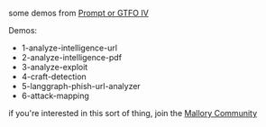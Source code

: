 some demos from [Prompt or GTFO IV](https://docs.google.com/forms/d/e/1FAIpQLSflm0dOOajZGbW3lxt2FgdYq6Ka5X-NeDJEk3TYVHxm2pH7VQ/viewform)

Demos: 
* 1-analyze-intelligence-url
* 2-analyze-intelligence-pdf
* 3-analyze-exploit
* 4-craft-detection
* 5-langgraph-phish-url-analyzer
* 6-attack-mapping

if you're interested in this sort of thing, join the [Mallory Community](https://join.slack.com/t/mallorycommunity/shared_invite/zt-3a7ayy8df-wYsIGCMHegPsU3j422nY9Q)
